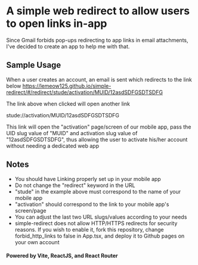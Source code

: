 # A simple web redirect to allow users to open links in-app

Since Gmail forbids pop-ups redirecting to app links in email attachments, I've decided to create an app to help me with that.

## Sample Usage

When a user creates an account, an email is sent which redirects to the link below
https://lemeow125.github.io/simple-redirect/#/redirect/stude/activation/MUID/12asdSDFGSDTSDFG

The link above when clicked will open another link

stude://activation/MUID/12asdSDFGSDTSDFG

This link will open the "activation" page/screen of our mobile app, pass the UID slug value of "MUID" and activation slug value of "12asdSDFGSDTSDFG", thus allowing the user to activate his/her account without needing a dedicated web app

## Notes

- You should have Linking properly set up in your mobile app
- Do not change the "redirect" keyword in the URL
- "stude" in the example above must correspond to the name of your mobile app
- "activation" should correspond to the link to your mobile app's screen/page
- You can adjust the last two URL slugs/values according to your needs
- simple-redirect does not allow HTTP/HTTPS redirects for security reasons. If you wish to enable it, fork this repository, change forbid_http_links to false in App.tsx, and deploy it to Github pages on your own account

#### Powered by Vite, ReactJS, and React Router
